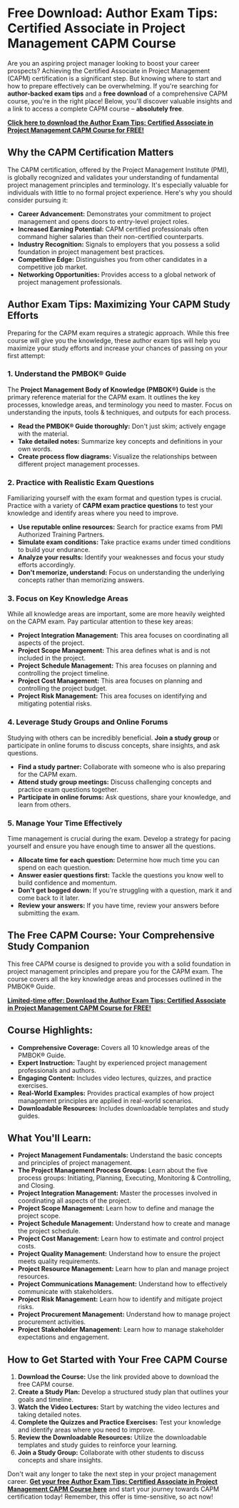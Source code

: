 # Free Download: Author Exam Tips: Certified Associate in Project Management CAPM Course

Are you an aspiring project manager looking to boost your career prospects? Achieving the Certified Associate in Project Management (CAPM) certification is a significant step. But knowing where to start and how to prepare effectively can be overwhelming. If you're searching for **author-backed exam tips** and a **free download** of a comprehensive CAPM course, you're in the right place! Below, you'll discover valuable insights and a link to access a complete CAPM course – **absolutely free**.

[**Click here to download the Author Exam Tips: Certified Associate in Project Management CAPM Course for FREE!**](https://udemywork.com/author-exam-tips-certified-associate-in-project-management-capm-course)

## Why the CAPM Certification Matters

The CAPM certification, offered by the Project Management Institute (PMI), is globally recognized and validates your understanding of fundamental project management principles and terminology. It's especially valuable for individuals with little to no formal project experience. Here's why you should consider pursuing it:

*   **Career Advancement:** Demonstrates your commitment to project management and opens doors to entry-level project roles.
*   **Increased Earning Potential:** CAPM certified professionals often command higher salaries than their non-certified counterparts.
*   **Industry Recognition:** Signals to employers that you possess a solid foundation in project management best practices.
*   **Competitive Edge:** Distinguishes you from other candidates in a competitive job market.
*   **Networking Opportunities:** Provides access to a global network of project management professionals.

## Author Exam Tips: Maximizing Your CAPM Study Efforts

Preparing for the CAPM exam requires a strategic approach. While this free course will give you the knowledge, these author exam tips will help you maximize your study efforts and increase your chances of passing on your first attempt:

### 1. Understand the PMBOK® Guide

The **Project Management Body of Knowledge (PMBOK®) Guide** is the primary reference material for the CAPM exam. It outlines the key processes, knowledge areas, and terminology you need to master. Focus on understanding the inputs, tools & techniques, and outputs for each process.

*   **Read the PMBOK® Guide thoroughly:** Don't just skim; actively engage with the material.
*   **Take detailed notes:** Summarize key concepts and definitions in your own words.
*   **Create process flow diagrams:** Visualize the relationships between different project management processes.

### 2. Practice with Realistic Exam Questions

Familiarizing yourself with the exam format and question types is crucial. Practice with a variety of **CAPM exam practice questions** to test your knowledge and identify areas where you need to improve.

*   **Use reputable online resources:** Search for practice exams from PMI Authorized Training Partners.
*   **Simulate exam conditions:** Take practice exams under timed conditions to build your endurance.
*   **Analyze your results:** Identify your weaknesses and focus your study efforts accordingly.
*   **Don't memorize, understand:** Focus on understanding the underlying concepts rather than memorizing answers.

### 3. Focus on Key Knowledge Areas

While all knowledge areas are important, some are more heavily weighted on the CAPM exam. Pay particular attention to these key areas:

*   **Project Integration Management:** This area focuses on coordinating all aspects of the project.
*   **Project Scope Management:** This area defines what is and is not included in the project.
*   **Project Schedule Management:** This area focuses on planning and controlling the project timeline.
*   **Project Cost Management:** This area focuses on planning and controlling the project budget.
*   **Project Risk Management:** This area focuses on identifying and mitigating potential risks.

### 4. Leverage Study Groups and Online Forums

Studying with others can be incredibly beneficial. **Join a study group** or participate in online forums to discuss concepts, share insights, and ask questions.

*   **Find a study partner:** Collaborate with someone who is also preparing for the CAPM exam.
*   **Attend study group meetings:** Discuss challenging concepts and practice exam questions together.
*   **Participate in online forums:** Ask questions, share your knowledge, and learn from others.

### 5. Manage Your Time Effectively

Time management is crucial during the exam. Develop a strategy for pacing yourself and ensure you have enough time to answer all the questions.

*   **Allocate time for each question:** Determine how much time you can spend on each question.
*   **Answer easier questions first:** Tackle the questions you know well to build confidence and momentum.
*   **Don't get bogged down:** If you're struggling with a question, mark it and come back to it later.
*   **Review your answers:** If you have time, review your answers before submitting the exam.

## The Free CAPM Course: Your Comprehensive Study Companion

This free CAPM course is designed to provide you with a solid foundation in project management principles and prepare you for the CAPM exam. The course covers all the key knowledge areas and processes outlined in the PMBOK® Guide.

[**Limited-time offer: Download the Author Exam Tips: Certified Associate in Project Management CAPM Course for FREE!**](https://udemywork.com/author-exam-tips-certified-associate-in-project-management-capm-course)

## Course Highlights:

*   **Comprehensive Coverage:** Covers all 10 knowledge areas of the PMBOK® Guide.
*   **Expert Instruction:** Taught by experienced project management professionals and authors.
*   **Engaging Content:** Includes video lectures, quizzes, and practice exercises.
*   **Real-World Examples:** Provides practical examples of how project management principles are applied in real-world scenarios.
*   **Downloadable Resources:** Includes downloadable templates and study guides.

## What You'll Learn:

*   **Project Management Fundamentals:** Understand the basic concepts and principles of project management.
*   **The Project Management Process Groups:** Learn about the five process groups: Initiating, Planning, Executing, Monitoring & Controlling, and Closing.
*   **Project Integration Management:** Master the processes involved in coordinating all aspects of the project.
*   **Project Scope Management:** Learn how to define and manage the project scope.
*   **Project Schedule Management:** Understand how to create and manage the project schedule.
*   **Project Cost Management:** Learn how to estimate and control project costs.
*   **Project Quality Management:** Understand how to ensure the project meets quality requirements.
*   **Project Resource Management:** Learn how to plan and manage project resources.
*   **Project Communications Management:** Understand how to effectively communicate with stakeholders.
*   **Project Risk Management:** Learn how to identify and mitigate project risks.
*   **Project Procurement Management:** Understand how to manage project procurement activities.
*   **Project Stakeholder Management:** Learn how to manage stakeholder expectations and engagement.

## How to Get Started with Your Free CAPM Course

1.  **Download the Course:** Use the link provided above to download the free CAPM course.
2.  **Create a Study Plan:** Develop a structured study plan that outlines your goals and timeline.
3.  **Watch the Video Lectures:** Start by watching the video lectures and taking detailed notes.
4.  **Complete the Quizzes and Practice Exercises:** Test your knowledge and identify areas where you need to improve.
5.  **Review the Downloadable Resources:** Utilize the downloadable templates and study guides to reinforce your learning.
6.  **Join a Study Group:** Collaborate with other students to discuss concepts and share insights.

Don't wait any longer to take the next step in your project management career. **[Get your free Author Exam Tips: Certified Associate in Project Management CAPM Course here](https://udemywork.com/author-exam-tips-certified-associate-in-project-management-capm-course)** and start your journey towards CAPM certification today! Remember, this offer is time-sensitive, so act now!

